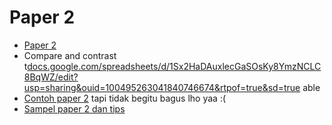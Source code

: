 # Paper 2

- [Paper 2](https://drive.google.com/drive/folders/10ZHdi6Uw6RzKETMV3ttN1d_bjrc12j3B)
- Compare and contrast t[docs.google.com/spreadsheets/d/1Sx2HaDAuxlecGaSOsKy8YmzNCLC8BqWZ/edit?usp=sharing&ouid=100495263041840746674&rtpof=true&sd=true](%2F.files%2FCompare%20and%20Contrast%20Literary%20Works%20Paper%202.xlsx) able
- [Contoh paper 2](%2F.files%2FSample%20Paper%202%201.pdf) tapi tidak begitu bagus lho yaa :(
- [Sampel paper 2 dan tips](%2F.files%2FSampel%20paper%202)
